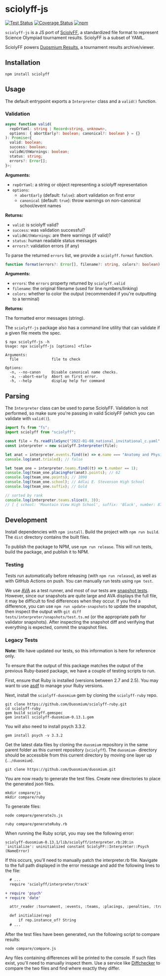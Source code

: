 # sciolyff-js

[![Test Status](https://github.com/Duosmium/sciolyff/actions/workflows/test.yml/badge.svg)](https://github.com/Duosmium/sciolyff/actions/workflows/test.yml) [![Coverage Status](https://coveralls.io/repos/github/Duosmium/sciolyff/badge.svg?branch=main)](https://coveralls.io/github/Duosmium/sciolyff?branch=main) [![npm](https://img.shields.io/npm/v/sciolyff)](https://www.npmjs.com/package/sciolyff)

`sciolyff-js` is a JS port of [SciolyFF](https://github.com/Duosmium/sciolyff), a standardized file format to represent Science Olympiad tournament results. SciolyFF is a subset of YAML.

SciolyFF powers [Duosmium Results](https://www.duosmium.com/results/), a tournament results archive/viewer.

## Installation

```
npm install sciolyff
```

## Usage

The default entrypoint exports a `Interpreter` class and a `valid()` function.

### Validation

```ts
async function valid(
  repOrYaml: string | Record<string, unknown>,
  options: { abortEarly?: boolean; canonical?: boolean } = {}
): Promise<{
  valid: boolean;
  success: boolean;
  validWithWarnings: boolean;
  status: string;
  errors?: Error[];
}>;
```

**Arguments:**

- `repOrYaml`: a string or object representing a sciolyff representation
- `options`:
  - `abortEarly` (default: `false`): abort validation on first error
  - `canonical` (default: `true`): throw warnings on non-canonical school/event names

**Returns:**

- `valid`: is sciolyff valid?
- `success`: was validation successful?
- `validWithWarnings`: are there warnings (if valid)?
- `status`: human readable status messages
- `errors?`: validation errors (if any)

To parse the returned `errors` list, we provide a `sciolyff.format` function.

```ts
function format(errors?: Error[], filename?: string, colors?: boolean): string;
```

**Arguments:**

- `errors`: the `errors` property returned by `sciolyff.valid`
- `filename`: the original filename (used for line numbers/linking)
- `colors`: whether to color the output (recommended if you're outputting to a terminal)

**Returns:**

The formatted error messages (string).

The `sciolyff-js` package also has a command line utility that can validate if a given file meets the spec.

```
$ npx sciolyff-js -h
Usage: npx sciolyff-js [options] <file>

Arguments:
  file               file to check

Options:
  -n, --no-canon     Disable canonical name checks.
  -a, --abort-early  Abort on first error.
  -h, --help         display help for command
```

## Parsing

The `Interpreter` class can be used to parse SciolyFF. Validation is not performed, so make sure you're passing in valid SciolyFF (which you can validate with `valid()`).

```js
import fs from "fs";
import sciolyff from "sciolyff";

const file = fs.readFileSync("2022-01-08_national_invitational_c.yaml", "utf8");
const interpreter = new sciolyff.Interpreter(file);

let anat = interpreter.events.find((e) => e.name === "Anatomy and Physiology");
console.log(anat.trialed); // false

let team_one = interpreter.teams.find((t) => t.number == 1);
console.log(team_one.placingFor(anat).points); // 62
console.log(team_one.points); // 1090
console.log(team_one.school); // Adlai E. Stevenson High School
console.log(team_one.suffix); // Gold

// sorted by rank
console.log(interpreter.teams.slice(0, 3));
// [ { school: 'Mountain View High School', suffix: 'Black', number: 87, state: 'CA' ... }, ... ]
```

## Development

Install dependencies with `npm install`. Build the project with `npm run build`. The `dist` directory contains the built files.

To publish the package to NPM, use `npm run release`. This will run tests, build the package, and publish it to NPM.

### Testing

Tests run automatically before releasing (with `npm run release`), as well as with GitHub Actions on push. You can manually run tests using `npm test`.

We use [AVA](https://github.com/avajs/ava) as a test runner, and most of our tests are [snapshot tests](https://github.com/avajs/ava/blob/main/docs/04-snapshot-testing.md). However, since our snapshots are quite large and AVA displays the full file, it may be difficult to find differences when they occur. If you find a difference, you can use `npm run update-snapshots` to update the snapshot, then inspect the output with `git diff tests/interpreter/snapshots/test.ts.md` (or the appropriate path for validator snapshots). After inspecting the snapshot diff and verifying that everything is expected, commit the snapshot files.

### Legacy Tests

**Note:** We have updated our tests, so this information is here for reference only.

To ensure that the output of this package matches the output of the previous Ruby-based package, we have a couple of testing scripts to run.

First, ensure that Ruby is installed (versions between 2.7 and 2.5). You may want to use [asdf](https://asdf-vm.com/) to manage your Ruby versions.

Next, install the `sciolyff-duosmium` gem by cloning the `sciolyff-ruby` repo.

```
git clone https://github.com/Duosmium/sciolyff-ruby.git
cd sciolyff-ruby
gem build sciolyff.gemspec
gem install sciolyff-duosmium-0.13.1.gem
```

You will also need to install psych 3.3.2.

```
gem install psych -v 3.3.2
```

Get the latest data files by cloning the `duosmium` repository in the same parent folder as this current repository (`sciolyff`). The `duosmium-` directory should be accessible from this current directory by moving one layer up (`../duosmium`).

```
git clone https://github.com/Duosmium/duosmium.git
```

You are now ready to generate the test files. Create new directories to place the generated json files.

```
mkdir compare/js
mkdir compare/ruby
```

To generate files:

```
node compare/generateJs.js
```

```
ruby compare/generateRuby.rb
```

When running the Ruby script, you may see the following error:

```
sciolyff-duosmium-0.13.1/lib/sciolyff/interpreter.rb:20:in `initialize': uninitialized constant SciolyFF::Interpreter::Psych (NameError)
```

If this occurs, you'll need to manually patch the interpreter.rb file. Navigate to the full path displayed in the error message and add the following lines to the file:

```diff
  # ...
  require 'sciolyff/interpreter/track'

+ require 'psych'
+ require 'date'

  attr_reader :tournament, :events, :teams, :placings, :penalties, :tracks

  def initialize(rep)
      if rep.instance_of? String
  # ...
```

After the test files have been generated, run the following script to compare results:

```
node compare/compare.js
```

Any files containing differences will be printed to the console. If such files exist, you'll need to manually inspect them. Use a service like [Diffchecker](https://www.diffchecker.com/) to compare the two files and find where exactly they differ.
